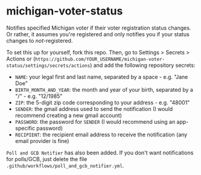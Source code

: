 # michigan-voter-status


Notifies specified Michigan voter if their voter registration status changes. Or rather, it assumes you're registered and only notifies you if your status changes to *not*-registered.


To set this up for yourself, fork this repo. Then, go to Settings > Secrets > Actions or (`https://github.com/YOUR_USERNAME/michigan-voter-status/settings/secrets/actions`) and add the following repository secrets:

* `NAME`: your legal first and last name, separated by a space - e.g. "Jane Doe"
* `BIRTH_MONTH_AND_YEAR`: the month and year of your birth, separated by a "/" - e.g. "12/1985"
* `ZIP`: the 5-digit zip code corresponding to your address - e.g. "48001"
* `SENDER`: the gmail address used to send the notification (I would recommend creating a new gmail account)
* `PASSWORD`: the password for `SENDER` (I would recommend using an app-specific password)
* `RECIPIENT`: the recipient email address to receive the notification (any email provider is fine)


`Poll and GCB Notifier` has also been added. If you don't want notifications for polls/GCB, just delete the file `.github/workflows/poll_and_gcb_notifier.yml`.
